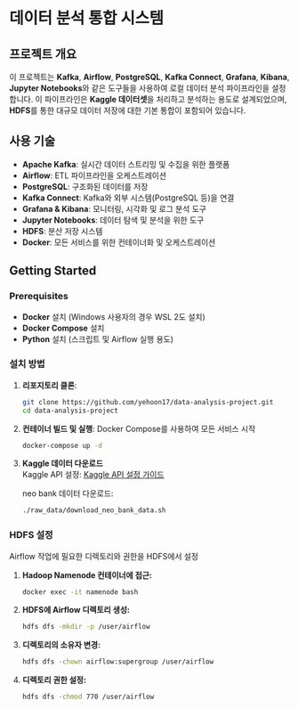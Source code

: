 # 데이터 분석 통합 시스템

## **프로젝트 개요**
이 프로젝트는 **Kafka**, **Airflow**, **PostgreSQL**, **Kafka Connect**, **Grafana**, **Kibana**, **Jupyter Notebooks**와 같은 도구들을 사용하여 로컬 데이터 분석 파이프라인을 설정합니다. 이 파이프라인은 **Kaggle 데이터셋**을 처리하고 분석하는 용도로 설계되었으며, **HDFS**를 통한 대규모 데이터 저장에 대한 기본 통합이 포함되어 있습니다.

## **사용 기술**
- **Apache Kafka**: 실시간 데이터 스트리밍 및 수집을 위한 플랫폼
- **Airflow**: ETL 파이프라인을 오케스트레이션
- **PostgreSQL**: 구조화된 데이터를 저장
- **Kafka Connect**: Kafka와 외부 시스템(PostgreSQL 등)을 연결
- **Grafana & Kibana**: 모니터링, 시각화 및 로그 분석 도구
- **Jupyter Notebooks**: 데이터 탐색 및 분석을 위한 도구
- **HDFS**: 분산 저장 시스템
- **Docker**: 모든 서비스를 위한 컨테이너화 및 오케스트레이션

## **Getting Started**

### **Prerequisites**
- **Docker** 설치 (Windows 사용자의 경우 WSL 2도 설치)
- **Docker Compose** 설치
- **Python** 설치 (스크립트 및 Airflow 실행 용도)

### **설치 방법**

1. **리포지토리 클론**:
   ```bash
   git clone https://github.com/yehoon17/data-analysis-project.git
   cd data-analysis-project
   ```

2. **컨테이너 빌드 및 실행**:
   Docker Compose를 사용하여 모든 서비스 시작
   ```bash
   docker-compose up -d
   ```

3. **Kaggle 데이터 다운로드**  
   Kaggle API 설정: [Kaggle API 설정 가이드](https://github.com/yehoon17/data-analysis/blob/data-analysis/raw_data/README.md)

   neo bank 데이터 다운로드:
   ```bash
   ./raw_data/download_neo_bank_data.sh
   ```
   
### HDFS 설정

Airflow 작업에 필요한 디렉토리와 권한을 HDFS에서 설정

1. **Hadoop Namenode 컨테이너에 접근:**
   ```bash
   docker exec -it namenode bash
   ```

2. **HDFS에 Airflow 디렉토리 생성:**
   ```bash
   hdfs dfs -mkdir -p /user/airflow
   ```

3. **디렉토리의 소유자 변경:**
   ```bash
   hdfs dfs -chown airflow:supergroup /user/airflow
   ```

4. **디렉토리 권한 설정:**
   ```bash
   hdfs dfs -chmod 770 /user/airflow
   ```
